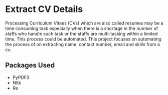 # Extract CV Details
Processing Curriculum Vitaes (CVs) which are also called resumes may be a time consuming task especially when there is a shortage in the number of staffs who handle such task or the staffs are multi-tasking within a limited time. This process could be automated. This project focuses on automating the process of on extracting name, contact number, email and skills from a cv. 

## Packages Used
- PyPDF3
- Nltk
- Re

